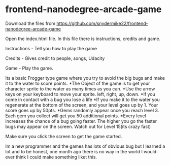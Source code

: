 frontend-nanodegree-arcade-game
===============================

Download the files from https://github.com/snydermike22/frontend-nanodegree-arcade-game

Open the index.html file.  In this file there is instructions, credits and game.

Instructions - Tell you how to play the game

Credits - Gives credit to people, songs, Udacity

Game - Play the game.

Its a basic Frogger type game where you try to avoid the big bugs and make it to the water to score points.
	*The Object of the game is to get your character sprite to the water as many times as you can.
	*Use the arrow keys on your keyboard to move your sprite.  left, right, up, down.
    *If you come in contact with a bug you lose a life
    *If you make it to the water you regenerate at the bottom of the screen, and your level goes up by 1. Your score goes up by 50pts.
    *Gems randomly appear once you reach level 3. Each gem you collect will get you 50 additional points.
    *Every level increases the chance of a bug going faster.  The higher you go the faster bugs may appear on the screen. Watch out for Level 15(its crazy fast)

 Make sure you click the screen to get the game started.


 Im a new programmer and the games has lots of obvious bug but I learned a lot and to be honest, one month ago there is no way in the world I would ever think I could make something liket this.


